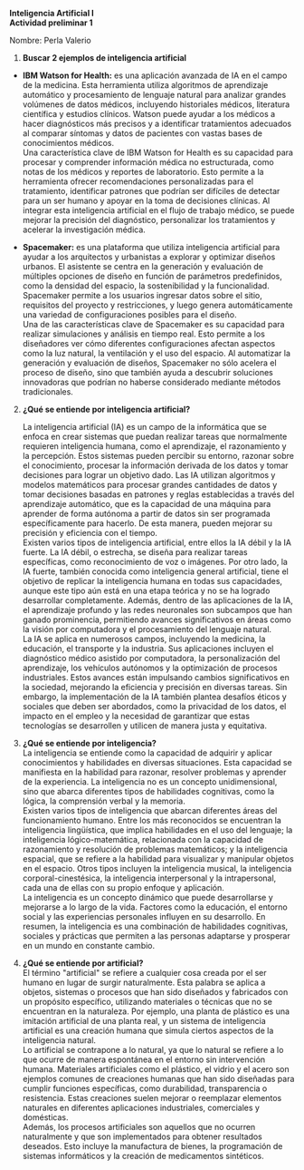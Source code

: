 **Inteligencia Artificial I**  
**Actividad preliminar 1**

Nombre: Perla Valerio

1. **Buscar 2 ejemplos de inteligencia artificial**   
     
- **IBM Watson for Health:** es una aplicación avanzada de IA en el campo de la medicina. Esta herramienta utiliza algoritmos de aprendizaje automático y procesamiento de lenguaje natural para analizar grandes volúmenes de datos médicos, incluyendo historiales médicos, literatura científica y estudios clínicos. Watson puede ayudar a los médicos a hacer diagnósticos más precisos y a identificar tratamientos adecuados al comparar síntomas y datos de pacientes con vastas bases de conocimientos médicos.  
  Una característica clave de IBM Watson for Health es su capacidad para procesar y comprender información médica no estructurada, como notas de los médicos y reportes de laboratorio. Esto permite a la herramienta ofrecer recomendaciones personalizadas para el tratamiento, identificar patrones que podrían ser difíciles de detectar para un ser humano y apoyar en la toma de decisiones clínicas. Al integrar esta inteligencia artificial en el flujo de trabajo médico, se puede mejorar la precisión del diagnóstico, personalizar los tratamientos y acelerar la investigación médica.

- **Spacemaker:** es una plataforma que utiliza inteligencia artificial para ayudar a los arquitectos y urbanistas a explorar y optimizar diseños urbanos. El asistente se centra en la generación y evaluación de múltiples opciones de diseño en función de parámetros predefinidos, como la densidad del espacio, la sostenibilidad y la funcionalidad. Spacemaker permite a los usuarios ingresar datos sobre el sitio, requisitos del proyecto y restricciones, y luego genera automáticamente una variedad de configuraciones posibles para el diseño.  
  Una de las características clave de Spacemaker es su capacidad para realizar simulaciones y análisis en tiempo real. Esto permite a los diseñadores ver cómo diferentes configuraciones afectan aspectos como la luz natural, la ventilación y el uso del espacio. Al automatizar la generación y evaluación de diseños, Spacemaker no sólo acelera el proceso de diseño, sino que también ayuda a descubrir soluciones innovadoras que podrían no haberse considerado mediante métodos tradicionales.


2. **¿Qué se entiende por inteligencia artificial?**  
     
   La inteligencia artificial (IA) es un campo de la informática que se enfoca en crear sistemas que puedan realizar tareas que normalmente requieren inteligencia humana, como el aprendizaje, el razonamiento y la percepción. Estos sistemas pueden percibir su entorno, razonar sobre el conocimiento, procesar la información derivada de los datos y tomar decisiones para lograr un objetivo dado. Las IA utilizan algoritmos y modelos matemáticos para procesar grandes cantidades de datos y tomar decisiones basadas en patrones y reglas establecidas a través del aprendizaje automático, que es la capacidad de una máquina para aprender de forma autónoma a partir de datos sin ser programada específicamente para hacerlo. De esta manera, pueden mejorar su precisión y eficiencia con el tiempo.  
   Existen varios tipos de inteligencia artificial, entre ellos la IA débil y la IA fuerte. La IA débil, o estrecha, se diseña para realizar tareas específicas, como reconocimiento de voz o imágenes. Por otro lado, la IA fuerte, también conocida como inteligencia general artificial, tiene el objetivo de replicar la inteligencia humana en todas sus capacidades, aunque este tipo aún está en una etapa teórica y no se ha logrado desarrollar completamente. Además, dentro de las aplicaciones de la IA, el aprendizaje profundo y las redes neuronales son subcampos que han ganado prominencia, permitiendo avances significativos en áreas como la visión por computadora y el procesamiento del lenguaje natural.  
   La IA se aplica en numerosos campos, incluyendo la medicina, la educación, el transporte y la industria. Sus aplicaciones incluyen el diagnóstico médico asistido por computadora, la personalización del aprendizaje, los vehículos autónomos y la optimización de procesos industriales. Estos avances están impulsando cambios significativos en la sociedad, mejorando la eficiencia y precisión en diversas tareas. Sin embargo, la implementación de la IA también plantea desafíos éticos y sociales que deben ser abordados, como la privacidad de los datos, el impacto en el empleo y la necesidad de garantizar que estas tecnologías se desarrollen y utilicen de manera justa y equitativa.  
3. **¿Qué se entiende por inteligencia?**  
   La inteligencia se entiende como la capacidad de adquirir y aplicar conocimientos y habilidades en diversas situaciones. Esta capacidad se manifiesta en la habilidad para razonar, resolver problemas y aprender de la experiencia. La inteligencia no es un concepto unidimensional, sino que abarca diferentes tipos de habilidades cognitivas, como la lógica, la comprensión verbal y la memoria.  
   Existen varios tipos de inteligencia que abarcan diferentes áreas del funcionamiento humano. Entre los más reconocidos se encuentran la inteligencia lingüística, que implica habilidades en el uso del lenguaje; la inteligencia lógico-matemática, relacionada con la capacidad de razonamiento y resolución de problemas matemáticos; y la inteligencia espacial, que se refiere a la habilidad para visualizar y manipular objetos en el espacio. Otros tipos incluyen la inteligencia musical, la inteligencia corporal-cinestésica, la inteligencia interpersonal y la intrapersonal, cada una de ellas con su propio enfoque y aplicación.  
   La inteligencia es un concepto dinámico que puede desarrollarse y mejorarse a lo largo de la vida. Factores como la educación, el entorno social y las experiencias personales influyen en su desarrollo. En resumen, la inteligencia es una combinación de habilidades cognitivas, sociales y prácticas que permiten a las personas adaptarse y prosperar en un mundo en constante cambio.  
4. **¿Qué se entiende por artificial?**  
   El término "artificial" se refiere a cualquier cosa creada por el ser humano en lugar de surgir naturalmente. Esta palabra se aplica a objetos, sistemas o procesos que han sido diseñados y fabricados con un propósito específico, utilizando materiales o técnicas que no se encuentran en la naturaleza. Por ejemplo, una planta de plástico es una imitación artificial de una planta real, y un sistema de inteligencia artificial es una creación humana que simula ciertos aspectos de la inteligencia natural.  
   Lo artificial se contrapone a lo natural, ya que lo natural se refiere a lo que ocurre de manera espontánea en el entorno sin intervención humana. Materiales artificiales como el plástico, el vidrio y el acero son ejemplos comunes de creaciones humanas que han sido diseñadas para cumplir funciones específicas, como durabilidad, transparencia o resistencia. Estas creaciones suelen mejorar o reemplazar elementos naturales en diferentes aplicaciones industriales, comerciales y domésticas.  
   Además, los procesos artificiales son aquellos que no ocurren naturalmente y que son implementados para obtener resultados deseados. Esto incluye la manufactura de bienes, la programación de sistemas informáticos y la creación de medicamentos sintéticos.  
     
     
     
   

	

